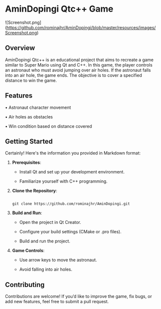 # AminDopingi Qtc++ Game 

![Screenshot.png] (https://github.com/rominajhr/AminDopingi/blob/master/resources/images/Screenshot.png)

## Overview 

AminDopingi Qtc++ is an educational project that aims to recreate a game similar to Super Mario using Qt and C++. In this game, the player controls an astronaut who must avoid jumping over air holes. If the astronaut falls into an air hole, the game ends. The objective is to cover a specified distance to win the game. 

## Features 

•	Astronaut character movement 

 

•	Air holes as obstacles 

 

•	Win condition based on distance covered 

## Getting Started 

Certainly! Here's the information you provided in Markdown format: 

 

1. **Prerequisites**: 

   - Install Qt and set up your development environment. 

   - Familiarize yourself with C++ programming. 

 

2. **Clone the Repository**: 

   ``` 

   git clone https://github.com/rominajhr/AminDopingi.git

   ``` 

 

3. **Build and Run**: 

   - Open the project in Qt Creator. 

   - Configure your build settings (CMake or .pro files). 

   - Build and run the project. 

 

4. **Game Controls**: 

   - Use arrow keys to move the astronaut. 

   - Avoid falling into air holes. 

 

## Contributing 

Contributions are welcome! If you’d like to improve the game, fix bugs, or add new features, feel free to submit a pull request. 
